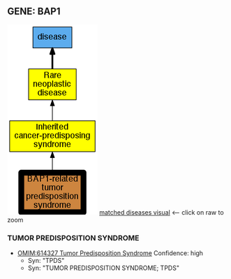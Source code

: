 
## GENE: BAP1

![image](BAP1.png)
[matched diseases visual](BAP1.png)  <-- click on raw to zoom


### TUMOR PREDISPOSITION SYNDROME
 * [OMIM:614327 Tumor Predisposition Syndrome](http://beta.monarchinitiative.org/disease/OMIM:614327) Confidence: high
    * Syn: "TPDS"
    * Syn: "TUMOR PREDISPOSITION SYNDROME; TPDS"
